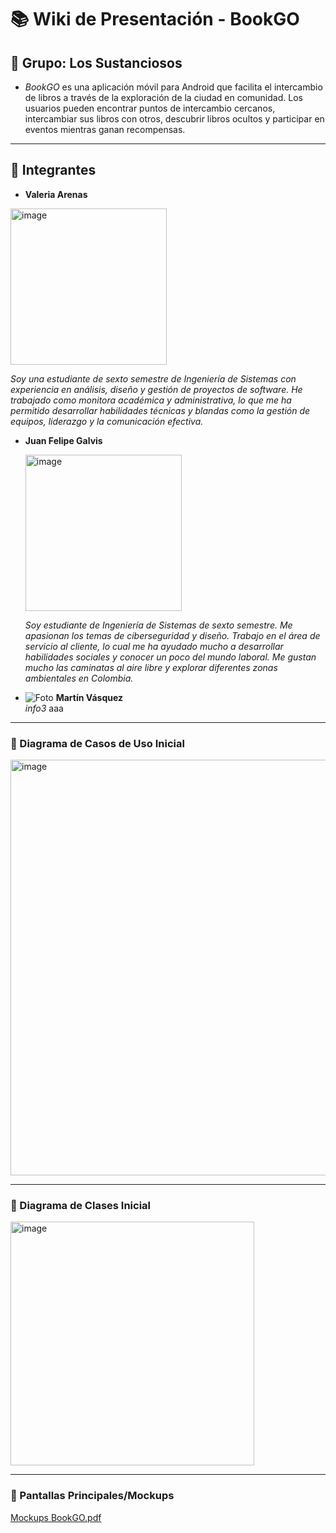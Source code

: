 # 📚 Wiki de Presentación - BookGO

## 📌 Grupo: Los Sustanciosos

- _BookGO_ es una aplicación móvil para Android que facilita el intercambio de libros a través de la exploración de la ciudad en comunidad. Los usuarios pueden encontrar puntos de intercambio cercanos, intercambiar sus libros con otros, descubrir libros ocultos y participar en eventos mientras ganan recompensas. 
---

## 👥 Integrantes  

- **Valeria Arenas**
<img width="250" alt="image" src="https://github.com/user-attachments/assets/846afee6-0c29-4d6f-8287-6f003842b64f" />

  _Soy una estudiante de sexto semestre de Ingeniería de Sistemas con experiencia en análisis, diseño y gestión de proyectos de software. He trabajado como monitora académica y administrativa, lo que me ha permitido desarrollar habilidades técnicas y blandas como la gestión de equipos, liderazgo y la comunicación efectiva._

- **Juan Felipe Galvis**
  
  <img width="250" alt="image" src="https://github.com/user-attachments/assets/8c78c5f9-72ab-49af-b164-e825609b8e6a" />
  
  _Soy estudiante de Ingeniería de Sistemas de sexto semestre. Me apasionan los temas de ciberseguridad y diseño. Trabajo en el área de servicio al cliente, lo cual me ha ayudado mucho a desarrollar habilidades sociales y conocer un poco del mundo laboral. Me gustan mucho las caminatas al aire libre y explorar diferentes zonas ambientales en Colombia._

- ![Foto](URL_DE_LA_FOTO) **Martín Vásquez**  
  _info3_
aaa
---


### 🔹 Diagrama de Casos de Uso Inicial  
<img width="665" alt="image" src="https://github.com/user-attachments/assets/55573a8b-6749-4ae3-bda7-d895bd05c1cc" />


---

### 🔹 Diagrama de Clases Inicial  
<img width="390" alt="image" src="https://github.com/user-attachments/assets/735d7bb6-fb8d-4e2a-87de-3e4bcd05a04a" />

---

### 🔹 Pantallas Principales/Mockups

[Mockups BookGO.pdf](./MockupsBookGO.pdf)


